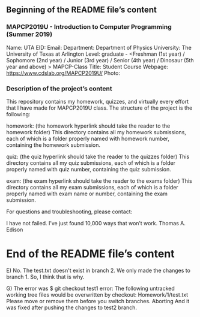 ## Beginning of the README file’s content  

### MAPCP2019U - Introduction to Computer Programming (Summer 2019)  

Name: <first name> <last name>
UTA EID: <your UTA EID>
Email: <your email>
Department: Department of Physics
University: The University of Texas at Arlington
Level: graduate - <Freshman (1st year) / Sophomore (2nd year) / Junior (3rd year) / Senior (4th year) / Dinosaur (5th year and above) >
MAPCP-Class Title: Student
Course Webpage: https://www.cdslab.org/MAPCP2019U/
Photo:

### Description of the project’s content
This repository contains my homework, quizzes, and virtually every effort that I have made for MAPCP2019U class. The structure of the project is the following:

homework: (the homework hyperlink should take the reader to the homework folder)
This directory contains all my homework submissions, each of which is a folder properly named with homework number, containing the homework submission.

quiz: (the quiz hyperlink should take the reader to the quizzes folder)
This directory contains all my quiz submissions, each of which is a folder properly named with quiz number, containing the quiz submission.

exam: (the exam hyperlink should take the reader to the exams folder)
This directory contains all my exam submissions, each of which is a folder properly named with exam name or number, containing the exam submission.

For questions and troubleshooting, please contact:

<your name>
<your email>
<any other contact or signature information that you would like to add>

I have not failed. I’ve just found 10,000 ways that won’t work.
Thomas A. Edison

# End of the README file’s content

E) No. The test.txt doesn't exist in branch 2. We only made the changes to branch 1. So, I think that is why.

G) The error was $ git checkout test1
error: The following untracked working tree files would be overwritten by checkout:
        Homework/1/test.txt
Please move or remove them before you switch branches.
Aborting
And it was fixed after pushing the changes to test2 branch.
